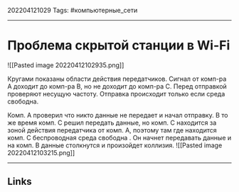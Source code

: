 202204121029
Tags: #компьютерные_сети

---

# Проблема скрытой станции в Wi-Fi

![[Pasted image 20220412102935.png]]

Кругами показаны области действия передатчиков. 
Сигнал от комп-ра А доходит до комп-ра B, но не доходит до комп-ра C. Перед отправкой проверяют несущую частоту. Отправка происходит только если среда свободна. 

Комп. А проверил что никто данные не передает и начал отправку. В то же время комп. C решил передать данные, но комп. C находится за зоной действия передатчика от комп. А, поэтому там где находится комп. С беспроводная среда свободна . Он начнет передавать данные и на комп. В данные столкнутся и произойдет коллизия. 
![[Pasted image 20220412103215.png]]

---
## Links